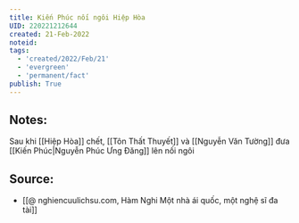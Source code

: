```yaml
---
title: Kiến Phúc nối ngôi Hiệp Hòa
UID: 220221212644
created: 21-Feb-2022
noteid:
tags:
  - 'created/2022/Feb/21'
  - 'evergreen'
  - 'permanent/fact'
publish: True
---
```

## Notes:
Sau khi [[Hiệp Hòa]] chết, [[Tôn Thất Thuyết]] và [[Nguyễn Văn Tường]] đưa [[Kiến Phúc|Nguyễn Phúc Ưng Đăng]] lên nối ngôi

## Source:
- [[@ nghiencuulichsu.com, Hàm Nghi Một nhà ái quốc, một nghệ sĩ đa tài]]




